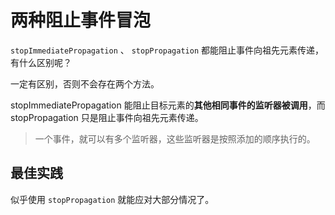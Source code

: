 # 两种阻止事件冒泡

`stopImmediatePropagation` 、 `stopPropagation` 都能阻止事件向祖先元素传递，有什么区别呢？

一定有区别，否则不会存在两个方法。

stopImmediatePropagation 能阻止目标元素的**其他相同事件的监听器被调用**，而 stopPropagation 只是阻止事件向祖先元素传递。

> 一个事件，就可以有多个监听器，这些监听器是按照添加的顺序执行的。

## 最佳实践

似乎使用 `stopPropagation` 就能应对大部分情况了。 
